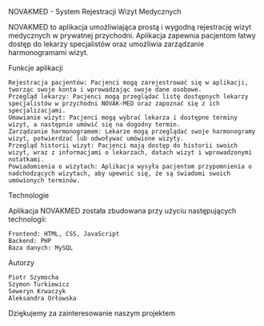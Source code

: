 NOVAKMED - System Rejestracji Wizyt Medycznych

NOVAKMED to aplikacja umożliwiająca prostą i wygodną rejestrację wizyt medycznych w prywatnej przychodni. Aplikacja zapewnia pacjentom łatwy dostęp do lekarzy specjalistów oraz umożliwia zarządzanie harmonogramami wizyt.

Funkcje aplikacji

    Rejestracja pacjentów: Pacjenci mogą zarejestrować się w aplikacji, tworząc swoje konta i wprowadzając swoje dane osobowe.
    Przegląd lekarzy: Pacjenci mogą przeglądać listę dostępnych lekarzy specjalistów w przychodni NOVAK-MED oraz zapoznać się z ich specjalizacjami.
    Umawianie wizyt: Pacjenci mogą wybrać lekarza i dostępne terminy wizyt, a następnie umówić się na dogodny termin.
    Zarządzanie harmonogramem: Lekarze mogą przeglądać swoje harmonogramy wizyt, potwierdzać lub odwoływać umówione wizyty.
    Przegląd historii wizyt: Pacjenci mają dostęp do historii swoich wizyt, wraz z informacjami o lekarzach, datach wizyt i wprowadzonymi notatkami.
    Powiadomienia o wizytach: Aplikacja wysyła pacjentom przypomnienia o nadchodzących wizytach, aby upewnić się, że są świadomi swoich umówionych terminów.

Technologie

Aplikacja NOVAKMED została zbudowana przy użyciu następujących technologii:

    Frontend: HTML, CSS, JavaScript
    Backend: PHP
    Baza danych: MySQL
    
 Autorzy

    Piotr Szymocha
    Szymon Turkiewicz
    Seweryn Krwaczyk 
    Aleksandra Orłowska

Dziękujemy za zainteresowanie naszym projektem

